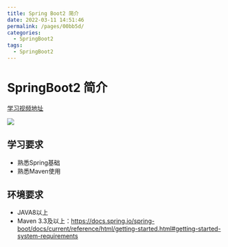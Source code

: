 ```yaml
---
title: Spring Boot2 简介
date: 2022-03-11 14:51:46
permalink: /pages/00bb5d/
categories:
  - SpringBoot2
tags:
  - SpringBoot2
---
```

# SpringBoot2 简介

[学习视频地址](https://www.bilibili.com/video/BV19K4y1L7MT?from=search&seid=10378994471653424568&spm_id_from=333.337.0.0)



<img src="https://img.shields.io/badge/b%E7%AB%99-%E9%9B%B7%E7%A5%9E-green">

## 学习要求<badge text="(SpringBoot)v2.3.4" />

+ 熟悉Spring基础
+ 熟悉Maven使用

## 环境要求

+ JAVA8以上
+ Maven 3.3及以上：https://docs.spring.io/spring-boot/docs/current/reference/html/getting-started.html#getting-started-system-requirements

<Vssue title="Vssue Demo1"/>

